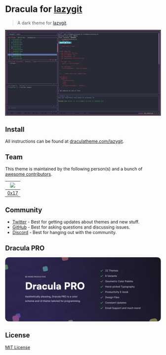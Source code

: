 # Dracula for [lazygit](https://github.com/jesseduffield/lazygit)

> A dark theme for [lazygit](https://github.com/jesseduffield/lazygit).

![Screenshot](./screenshot.png)

## Install

All instructions can be found at [draculatheme.com/lazygit](https://draculatheme.com/lazygit).

## Team

This theme is maintained by the following person(s) and a bunch of [awesome contributors](https://github.com/dracula/foobar/graphs/contributors).

| <img src="https://www.nerdbude.com/images/admin.png" width="100"> | 
| --------------------------------------------------------------------------------------------- |
| [0x17](https://github.com/nerdbude)                                              |

## Community

- [Twitter](https://twitter.com/draculatheme) - Best for getting updates about themes and new stuff.
- [GitHub](https://github.com/dracula/dracula-theme/discussions) - Best for asking questions and discussing issues.
- [Discord](https://draculatheme.com/discord-invite) - Best for hanging out with the community.

## Dracula PRO

[![Dracula PRO](./.github/dracula-pro.png)](https://draculatheme.com/pro)

## License

[MIT License](./LICENSE)
